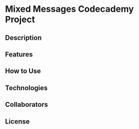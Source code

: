 # Mixed Messages Codecademy Project

## Description

## Features

## How to Use

## Technologies

## Collaborators

## License